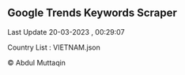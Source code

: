 

## Google Trends Keywords Scraper 
 
Last Update 20-03-2023 , 00:29:07

Country List :
VIETNAM.json



© Abdul Muttaqin 
